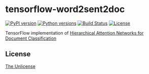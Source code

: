 # tensorflow-word2sent2doc

[![PyPI version](https://badge.fury.io/py/tensorflow-word2sent2doc.svg)](https://badge.fury.io/py/tensorflow-word2sent2doc)
[![Python versions](https://img.shields.io/pypi/pyversions/tensorflow-word2sent2doc.svg)](setup.py)
[![Build Status](https://travis-ci.org/raviqqe/tensorflow-word2sent2doc.svg?branch=master)](https://travis-ci.org/raviqqe/tensorflow-word2sent2doc)
[![License](https://img.shields.io/badge/license-unlicense-lightgray.svg)](https://unlicense.org)

TensorFlow implementation of [Hierarchical Attention Networks for Document Classification](https://www.google.co.jp/url?sa=t&rct=j&q=&esrc=s&source=web&cd=1&cad=rja&uact=8&ved=0ahUKEwiNxqa286zRAhUMqY8KHZYlCWEQFggjMAA&url=https%3A%2F%2Fwww.cs.cmu.edu%2F~diyiy%2Fdocs%2Fnaacl16.pdf&usg=AFQjCNFokKFJ1g7WQSDYkYEM82XwhGiDGw&sig2=iHJc5O86dNQrexisfSA7mw)


## License

[The Unlicense](https://unlicense.org)
